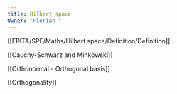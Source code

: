 ```yaml
---
title: Hilbert space
Owner: "Florian "
---
```

[[EPITA/SPE/Maths/Hilbert space/Definition/Definition]]

[[Cauchy-Schwarz and Minkowski]]

[[Orthonormal - Orthogonal basis]]

[[Orthogonality]]

